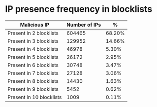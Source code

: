 # IP presence frequency in blocklists
| Malicious IP | Number of IPs | % |
|----|----|----|
| Present in 2 blocklists | 604465 | 68.20% |
| Present in 3 blocklists | 129952 | 14.66% |
| Present in 4 blocklists | 46978 | 5.30% |
| Present in 5 blocklists | 26172 | 2.95% |
| Present in 6 blocklists | 30748 | 3.47% |
| Present in 7 blocklists | 27128 | 3.06% |
| Present in 8 blocklists | 14430 | 1.63% |
| Present in 9 blocklists | 5452 | 0.62% |
| Present in 10 blocklists | 1009 | 0.11% |
